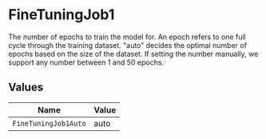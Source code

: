 # FineTuningJob1

The number of epochs to train the model for. An epoch refers to one full cycle through the training dataset.
"auto" decides the optimal number of epochs based on the size of the dataset. If setting the number manually, we support any number between 1 and 50 epochs.


## Values

| Name                 | Value                |
| -------------------- | -------------------- |
| `FineTuningJob1Auto` | auto                 |